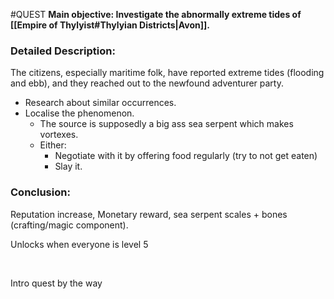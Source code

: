 #QUEST 
**Main objective: Investigate the abnormally extreme tides of [[Empire of Thylyist#Thylyian Districts|Avon]].**


### Detailed Description:

The citizens, especially maritime folk, have reported extreme tides (flooding and ebb), and they reached out to the newfound adventurer party.
-   Research about similar occurrences.
-   Localise the phenomenon.
    -   The source is supposedly a big ass sea serpent which makes vortexes.
    -   Either:
        -   Negotiate with it by offering food regularly (try to not get eaten)
        -   Slay it.

### Conclusion:
Reputation increase, Monetary reward, sea serpent scales + bones (crafting/magic component).

Unlocks when everyone is level 5

 

Intro quest by the way

 
